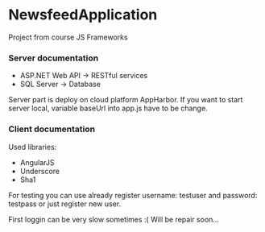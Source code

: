 NewsfeedApplication
===================

Project from course JS Frameworks

### Server documentation 

* ASP.NET Web API -> RESTful services
* SQL Server -> Database

Server part is deploy on cloud platform AppHarbor.
If you want to start server local, variable baseUrl into app.js have to be change.

### Client documentation

Used libraries:

* AngularJS
* Underscore
* Sha1

For testing you can use already register username: testuser and password: testpass or just register new user.

First loggin can be very slow sometimes :( Will be repair soon...
